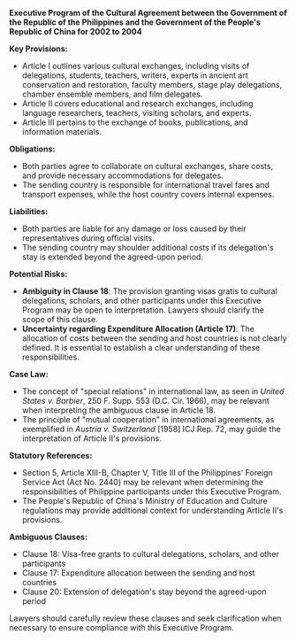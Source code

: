 **Executive Program of the Cultural Agreement between the Government of the Republic of the Philippines and the Government of the People's Republic of China for 2002 to 2004**

**Key Provisions:**

* Article I outlines various cultural exchanges, including visits of delegations, students, teachers, writers, experts in ancient art conservation and restoration, faculty members, stage play delegations, chamber ensemble members, and film delegates.
* Article II covers educational and research exchanges, including language researchers, teachers, visiting scholars, and experts.
* Article III pertains to the exchange of books, publications, and information materials.

**Obligations:**

* Both parties agree to collaborate on cultural exchanges, share costs, and provide necessary accommodations for delegates.
* The sending country is responsible for international travel fares and transport expenses, while the host country covers internal expenses.

**Liabilities:**

* Both parties are liable for any damage or loss caused by their representatives during official visits.
* The sending country may shoulder additional costs if its delegation's stay is extended beyond the agreed-upon period.

**Potential Risks:**

* **Ambiguity in Clause 18**: The provision granting visas gratis to cultural delegations, scholars, and other participants under this Executive Program may be open to interpretation. Lawyers should clarify the scope of this clause.
* **Uncertainty regarding Expenditure Allocation (Article 17)**: The allocation of costs between the sending and host countries is not clearly defined. It is essential to establish a clear understanding of these responsibilities.

**Case Law:**

* The concept of "special relations" in international law, as seen in _United States v. Barbier_, 250 F. Supp. 553 (D.C. Cir. 1966), may be relevant when interpreting the ambiguous clause in Article 18.
* The principle of "mutual cooperation" in international agreements, as exemplified in _Austria v. Switzerland_ [1958] ICJ Rep. 72, may guide the interpretation of Article II's provisions.

**Statutory References:**

* Section 5, Article XIII-B, Chapter V, Title III of the Philippines' Foreign Service Act (Act No. 2440) may be relevant when determining the responsibilities of Philippine participants under this Executive Program.
* The People's Republic of China's Ministry of Education and Culture regulations may provide additional context for understanding Article II's provisions.

**Ambiguous Clauses:**

* Clause 18: Visa-free grants to cultural delegations, scholars, and other participants
* Clause 17: Expenditure allocation between the sending and host countries
* Clause 20: Extension of delegation's stay beyond the agreed-upon period

 Lawyers should carefully review these clauses and seek clarification when necessary to ensure compliance with this Executive Program.
